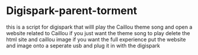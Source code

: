 # Digispark-parent-torment
this is a script for digispark that willl play the Caillou theme song and open a website related to Caillou
if you just want the theme song to play delete the html site and caillou image 
if you want the full experience put the website and image onto a seperate usb and plug it in with the digispark
